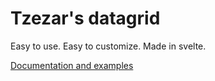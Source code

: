 # Tzezar's datagrid
Easy to use. Easy to customize. Made in svelte.

[Documentation and examples](https://www.tzezars-datagrid.vercel.app)
